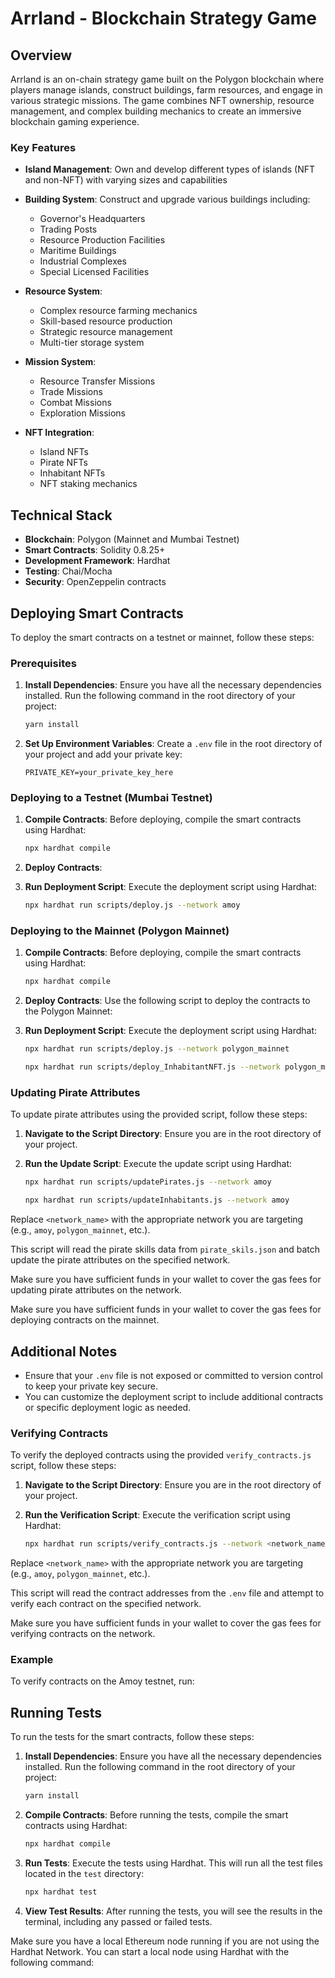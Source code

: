 # Arrland - Blockchain Strategy Game

## Overview

Arrland is an on-chain strategy game built on the Polygon blockchain where players manage islands, construct buildings, farm resources, and engage in various strategic missions. The game combines NFT ownership, resource management, and complex building mechanics to create an immersive blockchain gaming experience.

### Key Features

- **Island Management**: Own and develop different types of islands (NFT and non-NFT) with varying sizes and capabilities
- **Building System**: Construct and upgrade various buildings including:
  - Governor's Headquarters
  - Trading Posts
  - Resource Production Facilities
  - Maritime Buildings
  - Industrial Complexes
  - Special Licensed Facilities

- **Resource System**: 
  - Complex resource farming mechanics
  - Skill-based resource production
  - Strategic resource management
  - Multi-tier storage system

- **Mission System**:
  - Resource Transfer Missions
  - Trade Missions
  - Combat Missions
  - Exploration Missions

- **NFT Integration**:
  - Island NFTs
  - Pirate NFTs
  - Inhabitant NFTs
  - NFT staking mechanics

## Technical Stack

- **Blockchain**: Polygon (Mainnet and Mumbai Testnet)
- **Smart Contracts**: Solidity 0.8.25+
- **Development Framework**: Hardhat
- **Testing**: Chai/Mocha
- **Security**: OpenZeppelin contracts

## Deploying Smart Contracts

To deploy the smart contracts on a testnet or mainnet, follow these steps:

### Prerequisites

1. **Install Dependencies**: Ensure you have all the necessary dependencies installed. Run the following command in the root directory of your project:
    ```bash
    yarn install
    ```

2. **Set Up Environment Variables**: Create a `.env` file in the root directory of your project and add your private key:
    ```plaintext
    PRIVATE_KEY=your_private_key_here
    ```

### Deploying to a Testnet (Mumbai Testnet)

1. **Compile Contracts**: Before deploying, compile the smart contracts using Hardhat:
    ```bash
    npx hardhat compile
    ```

2. **Deploy Contracts**: 
3. **Run Deployment Script**: Execute the deployment script using Hardhat:
    ```bash
    npx hardhat run scripts/deploy.js --network amoy
    ```

### Deploying to the Mainnet (Polygon Mainnet)

1. **Compile Contracts**: Before deploying, compile the smart contracts using Hardhat:
    ```bash
    npx hardhat compile
    ```

2. **Deploy Contracts**: Use the following script to deploy the contracts to the Polygon Mainnet:

3. **Run Deployment Script**: Execute the deployment script using Hardhat:
    ```bash
    npx hardhat run scripts/deploy.js --network polygon_mainnet
    
    npx hardhat run scripts/deploy_InhabitantNFT.js --network polygon_mainnet

    ```

### Updating Pirate Attributes

To update pirate attributes using the provided script, follow these steps:

1. **Navigate to the Script Directory**: Ensure you are in the root directory of your project.

2. **Run the Update Script**: Execute the update script using Hardhat:
    ```bash
    npx hardhat run scripts/updatePirates.js --network amoy

    npx hardhat run scripts/updateInhabitants.js --network amoy
    ```

Replace `<network_name>` with the appropriate network you are targeting (e.g., `amoy`, `polygon_mainnet`, etc.).

This script will read the pirate skills data from `pirate_skils.json` and batch update the pirate attributes on the specified network.

Make sure you have sufficient funds in your wallet to cover the gas fees for updating pirate attributes on the network.


Make sure you have sufficient funds in your wallet to cover the gas fees for deploying contracts on the mainnet.

## Additional Notes

- Ensure that your `.env` file is not exposed or committed to version control to keep your private key secure.
- You can customize the deployment script to include additional contracts or specific deployment logic as needed.


### Verifying Contracts

To verify the deployed contracts using the provided `verify_contracts.js` script, follow these steps:

1. **Navigate to the Script Directory**: Ensure you are in the root directory of your project.

2. **Run the Verification Script**: Execute the verification script using Hardhat:
    ```bash
    npx hardhat run scripts/verify_contracts.js --network <network_name>
    ```

Replace `<network_name>` with the appropriate network you are targeting (e.g., `amoy`, `polygon_mainnet`, etc.).

This script will read the contract addresses from the `.env` file and attempt to verify each contract on the specified network.

Make sure you have sufficient funds in your wallet to cover the gas fees for verifying contracts on the network.

### Example

To verify contracts on the Amoy testnet, run:



## Running Tests

To run the tests for the smart contracts, follow these steps:

1. **Install Dependencies**: Ensure you have all the necessary dependencies installed. Run the following command in the root directory of your project:
    ```bash
    yarn install
    ```

2. **Compile Contracts**: Before running the tests, compile the smart contracts using Hardhat:
    ```bash
    npx hardhat compile
    ```

3. **Run Tests**: Execute the tests using Hardhat. This will run all the test files located in the `test` directory:
    ```bash
    npx hardhat test
    ```

4. **View Test Results**: After running the tests, you will see the results in the terminal, including any passed or failed tests.

Make sure you have a local Ethereum node running if you are not using the Hardhat Network. You can start a local node using Hardhat with the following command:


